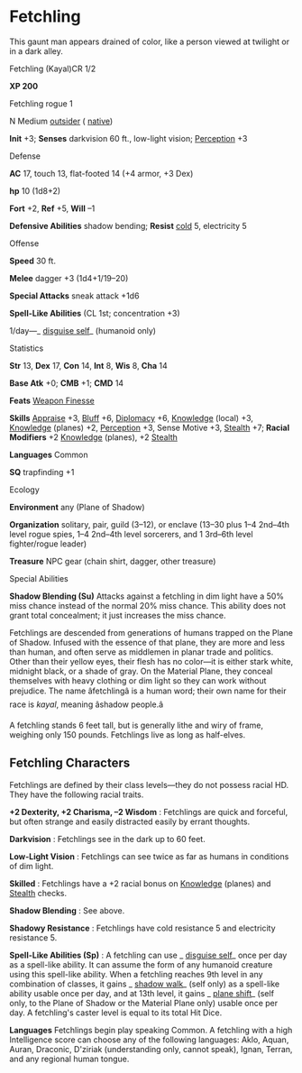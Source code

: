 # Fetchling

This gaunt man appears drained of color, like a person viewed at twilight or in a dark alley.

Fetchling (Kayal)CR 1/2

**XP 200**

Fetchling rogue 1

N Medium [outsider](/pathfinderRPG/prd/monsters/creatureTypes.html#_outsider) ( [native](/pathfinderRPG/prd/monsters/creatureTypes.html#_native-subtype))

**Init** +3; **Senses** darkvision 60 ft., low-light vision; [Perception](/pathfinderRPG/prd/additionalMonsters/../skills/perception.html#_perception) +3

Defense

**AC** 17, touch 13, flat-footed 14 (+4 armor, +3 Dex)

**hp** 10 (1d8+2)

**Fort** +2, **Ref** +5, **Will** –1

**Defensive Abilities** shadow bending; **Resist** [cold](/pathfinderRPG/prd/monsters/creatureTypes.html#_cold-subtype) 5, electricity 5

Offense

**Speed** 30 ft.

**Melee** dagger +3 (1d4+1/19–20)

**Special Attacks** sneak attack +1d6

**Spell-Like Abilities** (CL 1st; concentration +3)

1/day—_ [disguise self](/pathfinderRPG/prd/additionalMonsters/../spells/disguiseSelf.html#_disguise-self)_ (humanoid only)

Statistics

**Str** 13, **Dex** 17, **Con** 14, **Int** 8, **Wis** 8, **Cha** 14

**Base Atk** +0; **CMB** +1; **CMD** 14

**Feats** [Weapon Finesse](/pathfinderRPG/prd/additionalMonsters/../feats.html#_weapon-finesse)

**Skills** [Appraise](/pathfinderRPG/prd/additionalMonsters/../skills/appraise.html#_appraise) +3, [Bluff](/pathfinderRPG/prd/additionalMonsters/../skills/bluff.html#_bluff) +6, [Diplomacy](/pathfinderRPG/prd/additionalMonsters/../skills/diplomacy.html#_diplomacy) +6, [Knowledge](/pathfinderRPG/prd/additionalMonsters/../skills/knowledge.html#_knowledge) (local) +3, [Knowledge](/pathfinderRPG/prd/additionalMonsters/../skills/knowledge.html#_knowledge) (planes) +2, [Perception](/pathfinderRPG/prd/additionalMonsters/../skills/perception.html#_perception) +3, Sense Motive +3, [Stealth](/pathfinderRPG/prd/additionalMonsters/../skills/stealth.html#_stealth) +7; **Racial Modifiers** +2 [Knowledge](/pathfinderRPG/prd/additionalMonsters/../skills/knowledge.html#_knowledge) (planes), +2 [Stealth](/pathfinderRPG/prd/additionalMonsters/../skills/stealth.html#_stealth)

**Languages** Common

**SQ** trapfinding +1

Ecology

**Environment** any (Plane of Shadow)

**Organization** solitary, pair, guild (3–12), or enclave (13–30 plus 1–4 2nd–4th level rogue spies, 1–4 2nd–4th level sorcerers, and 1 3rd–6th level fighter/rogue leader)

**Treasure** NPC gear (chain shirt, dagger, other treasure)

Special Abilities

**Shadow Blending (Su)** Attacks against a fetchling in dim light have a 50% miss chance instead of the normal 20% miss chance. This ability does not grant total concealment; it just increases the miss chance.

Fetchlings are descended from generations of humans trapped on the Plane of Shadow. Infused with the essence of that plane, they are more and less than human, and often serve as middlemen in planar trade and politics. Other than their yellow eyes, their flesh has no color—it is either stark white, midnight black, or a shade of gray. On the Material Plane, they conceal themselves with heavy clothing or dim light so they can work without prejudice. The name âfetchlingâ is a human word; their own name for their race is _kayal_, meaning âshadow people.â

A fetchling stands 6 feet tall, but is generally lithe and wiry of frame, weighing only 150 pounds. Fetchlings live as long as half-elves.

## Fetchling Characters

Fetchlings are defined by their class levels—they do not possess racial HD. They have the following racial traits.

**+2 Dexterity, +2 Charisma, –2 Wisdom** : Fetchlings are quick and forceful, but often strange and easily distracted easily by errant thoughts.

**Darkvision** : Fetchlings see in the dark up to 60 feet.

**Low-Light Vision** : Fetchlings can see twice as far as humans in conditions of dim light.

**Skilled** : Fetchlings have a +2 racial bonus on [Knowledge](/pathfinderRPG/prd/additionalMonsters/../skills/knowledge.html#_knowledge) (planes) and [Stealth](/pathfinderRPG/prd/additionalMonsters/../skills/stealth.html#_stealth) checks.

**Shadow Blending** : See above.

**Shadowy Resistance** : Fetchlings have cold resistance 5 and electricity resistance 5.

**Spell-Like Abilities (Sp)** : A fetchling can use _ [disguise self](/pathfinderRPG/prd/additionalMonsters/../spells/disguiseSelf.html#_disguise-self)_ once per day as a spell-like ability. It can assume the form of any humanoid creature using this spell-like ability. When a fetchling reaches 9th level in any combination of classes, it gains _ [shadow walk](/pathfinderRPG/prd/additionalMonsters/../spells/shadowWalk.html#_shadow-walk)_ (self only) as a spell-like ability usable once per day, and at 13th level, it gains _ [plane shift](/pathfinderRPG/prd/additionalMonsters/../spells/planeShift.html#_plane-shift)_ (self only, to the Plane of Shadow or the Material Plane only) usable once per day. A fetchling's caster level is equal to its total Hit Dice.

**Languages** Fetchlings begin play speaking Common. A fetchling with a high Intelligence score can choose any of the following languages: Aklo, Aquan, Auran, Draconic, D'ziriak (understanding only, cannot speak), Ignan, Terran, and any regional human tongue.

